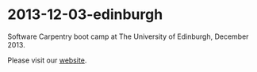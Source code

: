 2013-12-03-edinburgh
====================

Software Carpentry boot camp at The University of Edinburgh, December 2013.

Please visit our [website](http://mikej888.github.io/2013-12-03-edinburgh/).
